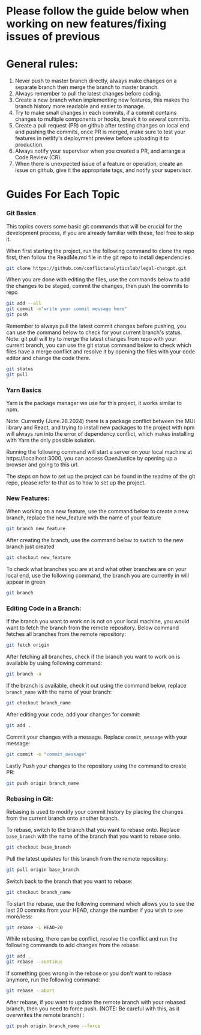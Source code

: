 # Please follow the guide below when working on new features/fixing issues of previous 

# General rules:
1. Never push to master branch directly, always make changes on a separate branch then merge the branch to master branch.
2. Always remember to pull the latest changes before coding.
3. Create a new branch when implementing new features, this makes the branch history more readable and easier to manage.
4. Try to make small changes in each commits, if a commit contains changes to multiple components or hooks, break it to several commits.
5. Create a pull request (PR) on github after testing changes on local end and pushing the commits, once PR is merged, make sure to test your features in netlify's deployment preview before uploading it to production.
6. Always notify your supervisor when you created a PR, and arrange a Code Review (CR).
7. When there is unexpected issue of a feature or operation, create an issue on github, give it the appropriate tags, and notify your supervisor.


# Guides For Each Topic

### Git Basics
This topics covers some basic git commands that will be crucial for the development process, if you are already familiar with these, feel free to skip it.

When first starting the project, run the following command to clone the repo first, then follow the ReadMe.md file in the git repo to install dependencies.
```bash
git clone https://github.com/conflictanalyticslab/legal-chatgpt.git
```

When you are done with editing the files, use the commands below to add the changes to be staged, commit the changes, then push the commits to repo
```bash
git add --all
git commit -m"write your commit message here"
git push
```

Remember to always pull the latest commit changes before pushing, you can use the command below to check for your current branch's status. Note: git pull will try to merge the latest changes from repo with your current branch, you can use the git status command below to check which files have a merge conflict and resolve it by opening the files with your code editor and change the code there.
```bash
git status
git pull
```

### Yarn Basics
Yarn is the package manager we use for this project, it works similar to npm.

Note: Currently (June.28.2024) there is a package conflict between the MUI library and React, and trying to install new packages to the project with npm will always run into the error of dependency conflict, which makes installing with Yarn the only possible solution.

Running the following command will start a server on your local machine at https://localhost:3000, you can access OpenJustice by opening up a browser and going to this url.

The steps on how to set up the project can be found in the readme of the git repo, please refer to that as to how to set up the project.


### New Features:
When working on a new feature, use the command below to create a new branch, replace the new_feature with the name of your feature

```bash
git branch new_feature
```
After creating the branch, use the command below to swtich to the new branch just created

```bash
git checkout new_feature
```
To check what branches you are at and what other branches are on your local end, use the following command, the branch you are currently in will appear in green

```bash
git branch
```

### Editing Code in a Branch:

If the branch you want to work on is not on your local machine, you would want to fetch the branch from the remote repository. Below command fetches all branches from the remote repository:

```bash
git fetch origin
```

After fetching all branches, check if the branch you want to work on is available by using following command:

```bash
git branch -a
```

If the branch is available, check it out using the command below, replace `branch_name` with the name of your branch:

```bash
git checkout branch_name
```

After editing your code, add your changes for commit:

```bash
git add .
```

Commit your changes with a message. Replace `commit_message` with your message:

```bash
git commit -m "commit_message"
```

Lastly Push your changes to the repository using the command to create PR:

```bash
git push origin branch_name
```

### Rebasing in Git:

Rebasing is used to modify your commit history by placing the changes from the current branch onto another branch.

To rebase, switch to the branch that you want to rebase onto. Replace `base_branch` with the name of the branch that you want to rebase onto.

```bash
git checkout base_branch
```

Pull the latest updates for this branch from the remote repository:

```bash
git pull origin base_branch
```

Switch back to the branch that you want to rebase:

```bash
git checkout branch_name
```

To start the rebase, use the following command which allows you to see the last 20 commits from your HEAD, change the number if you wish to see more/less:

```bash
git rebase -i HEAD~20
```

While rebasing, there can be conflict, resolve the conflict and run the following commands to add changes from the rebase:

```bash
git add .
git rebase --continue
```

If something goes wrong in the rebase or you don't want to rebase anymore, run the following command:

```bash
git rebase --abort
```

After rebase, if you want to update the remote branch with your rebased branch, then you need to force push. (NOTE: Be careful with this, as it overwrites the remote branch) :

```bash
git push origin branch_name --force
```
